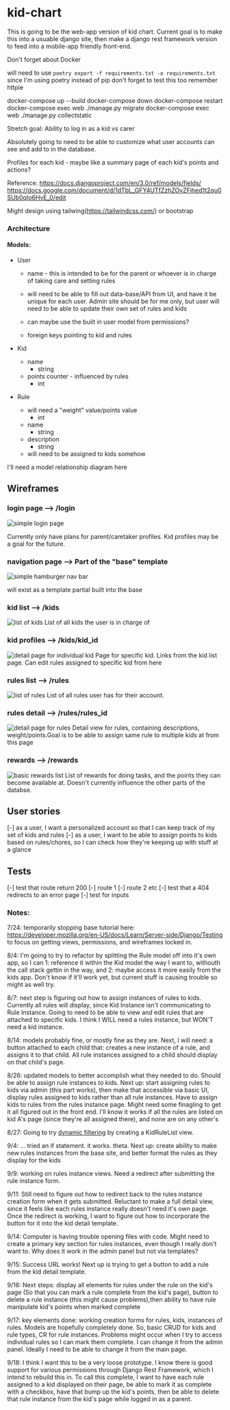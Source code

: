 # kid-chart
This is going to be the web-app version of kid chart.
Current goal is to make this into a usuable django site, then make a django rest framework version to feed into a mobile-app friendly front-end.

Don't forget about Docker

will need to use
`poetry export -f requirements.txt -o requirements.txt`
since I'm using poetry instead of pip
don't forget to test this too
remember httpie

docker-compose up --build
docker-compose down
docker-compose restart
docker-compose exec web ./manage.py migrate
docker-compose exec web ./manage.py collectstatic

Stretch goal:
Ability to log in as a kid vs carer

Absolutely going to need to be able to customize what user accounts can see and add to in the database.

Profiles for each kid - maybe like a summary page of each kid's points and actions?

Reference:
https://docs.djangoproject.com/en/3.0/ref/models/fields/
https://docs.google.com/document/d/1dTbL_GFY4UTfZzhZOvZFihed1t2qu0SUb0qIo6HvE_0/edit


Might design using tailwing(https://tailwindcss.com/) or bootstrap

### Architecture

#### Models:

- User
    - name - this is intended to be for the parent or whoever is in charge of taking care and setting rules
    - will need to be able to fill out data-base/API from UI, and have it be unique for each user. Admin site should be for me only, but user will need to be able to update their own set of rules and kids

    - can maybe use the built in user model from permissions?

    - foreign keys pointing to kid and rules

- Kid
    - name
        - string
    - points counter - influenced by rules
        - int

- Rule
    - will need a "weight" value/points value
        - int
    - name
        - string
    - description
        - string
    - will need to be assigned to kids somehow

I'll need a model relationship diagram here

## Wireframes

### login page --> /login
![simple login page](wireframes/login.png)

Currently only have plans for parent/caretaker profiles. Kid profiles may be a goal for the future.

### navigation page --> Part of the "base" template
![simple hamburger nav bar](wireframes/nav.png)

will exist as a template partial built into the base

### kid list --> /kids
![list of kids](wireframes/kid_list.png)
List of all kids the user is in charge of

### kid profiles --> /kids/kid_id
![detail page for individual kid](wireframes/kid_profiles.png)
Page for specific kid. Links from the kid list page. Can edit rules assigned to specific kid from here

### rules list --> /rules
![list of rules](wireframes/rules_list.png)
List of all rules user has for their account.

### rules detail --> /rules/rules_id
![detail page for rules](wireframes/rules_detail.png)
Detail view for rules, containing descriptions, weight/points.Goal is to be able to assign same rule to multiple kids at from this page

### rewards --> /rewards
![basic rewards list](wireframes/rewards.png)
List of rewards for doing tasks, and the points they can become available at. Doesn't currently influence the other parts of the databse.

## User stories

[-] as a user, I want a personalized account so that I can keep track of my set of kids and rules
[-] as a user, I want to be able to assign points to kids based on rules/chores, so I can check how they're keeping up with stuff at a glance

## Tests
[-] test that route return 200
    [-] route 1
    [-] route 2 etc
[-] test that a 404 redirects to an error page
[-] test for inputs

### Notes:
 7/24: temporarily stopping base tutorial here: https://developer.mozilla.org/en-US/docs/Learn/Server-side/Django/Testing to focus on getting views, permissions, and wireframes locked in.

8/4: I'm going to try to refactor by splitting the Rule model off into it's own app, so I can 1: reference it within the Kid model the way I want to, withouth the call stack gettin in the way, and 2: maybe access it more easily from the kids app. Don't know if it'll work yet, but current stuff is causing trouble so might as well try.

8/7: next step is figuring out how to assign instances of rules to kids. Currently all rules will display, since Kid Instance isn't communicating to Rule Instance. Going to need to be able to view and edit rules that are attached to specific kids. I think I WILL need a rules instance, but WON'T need a kid instance.

8/14: models probably fine, or mostly fine as they are. Next, I will need: a button attached to each child that: creates a new instance of a rule, and assigns it to that child. All rule instances assigned to a child should display on that child's page.

8/26: updated models to better accomplish what they needed to do. Should be able to assign rule instances to kids. Next up: start assigning rules to kids via admin (this part works), then make that accessible via basic UI, display rules assigned to kids rather than all rule instances. Have to assign kids to rules from the rules instance page. Might need some finagling to get it all figured out in the front end. I'll know it works if all the rules are listed on kid A's page (since they're all assigned there), and none are on any other's

8/27: Going to try [dynamic filtering](https://docs.djangoproject.com/en/3.0/topics/class-based-views/generic-display/) by creating a KidRuleList view. 

9/4: ... tried an if statement. it works. theta. Next up: create ability to make new rules instances from the base site, and better format the rules as they display for the kids

9/9: working on rules instance views. Need a redirect after submitting the rule instance form.

9/11: Still need to figure out how to redirect back to the rules instance creation form when it gets submitted. Reluctant to make a full detail view, since it feels like each rules instance really doesn't need it's own page. Once the redirect is working, I want to figure out how to incorporate the button for it into the kid detail template.

9/14: Computer is having trouble opening files with code. Might need to create a primary key section for rules instances, even though I really don't want to.  Why does it work in the admin panel but not via templates?

9/15: Success URL works! Next up is trying to get a button to add a rule from the kid detail template.

9/16: Next steps: display all elements for rules under the rule on the kid's page (So that you can mark a rule complete from the kid's page), button to delete a rule instance (this might cause problems),then ability to have rule manipulate kid's points when marked complete

9/17: key elements done: working creation forms for rules, kids, instances of rules. Models are hopefully completely done. So, basic CRUD for kids and rule types, CR for rule instances. Problems might occur when I try to access individual rules so I can mark them complete. I can change it from the admin panel. Ideally I need to be able to change it from the main page.

9/18: I think I want this to be a very loose prototype. I know there is good support for various permissions through Django Rest Framework, which I intend to rebuild this in. To call this complete, I want to have each rule assigned to a kid displayed on their page, be able to mark it as complete with a checkbox, have that bump up the kid's points, then be able to delete that rule instance from the kid's page while logged in as a parent.